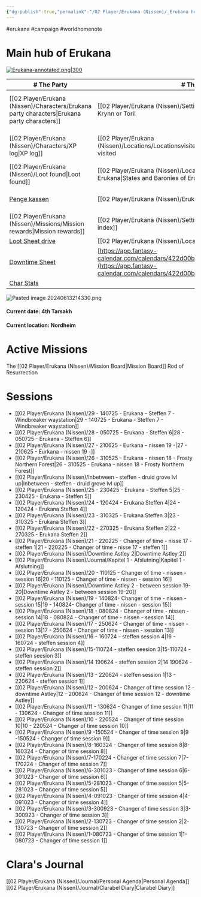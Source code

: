 ```yaml
---
{"dg-publish":true,"permalink":"/02 Player/Erukana (Nissen)/_Erukana home/"}
---
```


#erukana #campaign #worldhomenote

# Main hub of Erukana 

[![Erukana-annotated.png|300](/img/user/10%20Attachments/Erukana-annotated.png)](Erukana-annotated.png)

| # The Party                                                                                                            | # The world                                                                                                                                                | # Factions & People                                 | # Open loops                                     |
| ---------------------------------------------------------------------------------------------------------------------- | ---------------------------------------------------------------------------------------------------------------------------------------------------------- | --------------------------------------------------- | ------------------------------------------------ |
| [[02 Player/Erukana (Nissen)/Characters/Erukana party characters\|Erukana party characters]]                                                                                           | [[02 Player/Erukana (Nissen)/Setting lore/Ceynor\|Ceynor]], on either Krynn or Toril                                                                                                                       | [[02 Player/Erukana (Nissen)/People/1.People DB folder\|1.People DB folder]] - [[2. Erukana People List\|2. Erukana People List]] | [[02 Player/Erukana (Nissen)/Journal/Erukana Quests and Questions\|Erukana Quests and Questions]]                 |
| [[02 Player/Erukana (Nissen)/Characters/XP log\|XP log]]                                                                                                             | [[02 Player/Erukana (Nissen)/Locations/Locationsvisited/Locationsvisited\|Locationsvisited]] visited                                                                                                                               | [[02 Player/Erukana (Nissen)/Factions/The Queensguard\|The Queensguard]]                                 | [[02 Player/Erukana (Nissen)/Journal/Erukana Party Agenda\|Erukana Party Agenda]]                         |
| [[02 Player/Erukana (Nissen)/Loot found\|Loot found]]                                                                                                         | [[02 Player/Erukana (Nissen)/Locations/States and Baronies of Erukana\|States and Baronies of Erukana]]                                                                                                                         | [[02 Player/Erukana (Nissen)/Factions/Sølvhånden\|Sølvhånden]]                                      | [[Outdated - Clue Board-1.canvas\|Clue Board-1]] |
| [Penge kassen](https://docs.google.com/spreadsheets/d/1X6DGQd9KXZYHPHzU_ZLQowYHiRTAPz3oIMXviP7aCSU/edit?usp=sharing)   | [[02 Player/Erukana (Nissen)/Erukana Tag list\|Erukana Tag list]]                                                                                                                                       | [[02 Player/Erukana (Nissen)/Factions/Emerald enclave\|Emerald enclave]]                                 |                                                  |
| [[02 Player/Erukana (Nissen)/Missions/Mission rewards\|Mission rewards]]                                                                                                    | [[02 Player/Erukana (Nissen)/Setting lore/Setting lore index\|Setting lore index]]                                                                                                                                     | [[02 Player/Erukana (Nissen)/Setting lore/Kong Janus af Erukana\|Kong Janus af Erukana]]                           |                                                  |
| [Loot Sheet drive](https://loot.xcv.dk)                                                                                | [[02 Player/Erukana (Nissen)/Locations/ErukanaMap\|ErukanaMap]]                                                                                                                                             |                                                     |                                                  |
| [Downtime Sheet](https://docs.google.com/spreadsheets/d/1sIJETEqeN5-KZOZiNETAmAtHIwSFup85eiREJ9aMxzw/edit?gid=0#gid=0) | [https://app.fantasy-calendar.com/calendars/422d00b63d41c292cf22ef53ce369acd](https://app.fantasy-calendar.com/calendars/422d00b63d41c292cf22ef53ce369acd) |                                                     |                                                  |
|[Char Stats](https://docs.google.com/spreadsheets/d/1tNzYZOLpveWZXtYSUUXd56guGRLaYJhX3ZbVl2p8_Ys/edit?gid=0#gid=0)||||

![Pasted image 20240613214330.png](/img/user/10%20Attachments/Pasted%20image%2020240613214330.png)

#### Current date: 4th Tarsakh
#### Current location: Nordheim 

# Active Missions 
The [[02 Player/Erukana (Nissen)/Mission Board\|Mission Board]]
Rod of Resurrection 

# Sessions 

- [[02 Player/Erukana (Nissen)/29 - 140725 - Erukana - Steffen 7 - Windbreaker waystation\|29 - 140725 - Erukana - Steffen 7 - Windbreaker waystation]]
- [[02 Player/Erukana (Nissen)/28 - 050725 - Erukana - Steffen 6\|28 - 050725 - Erukana - Steffen 6]]
- [[02 Player/Erukana (Nissen)/27 - 210625 - Eurkana - nissen 19 -\|27 - 210625 - Eurkana - nissen 19 -]]
- [[02 Player/Erukana (Nissen)/26 - 310525 - Erukana - nissen 18 - Frosty Northern Forest\|26 - 310525 - Erukana - nissen 18 - Frosty Northern Forest]]
- [[02 Player/Erukana (Nissen)/Inbetween - steffen - druid grove lvl up\|Inbetween - steffen - druid grove lvl up]]
- [[02 Player/Erukana (Nissen)/25 - 230425 - Erukana - Steffen 5\|25 - 230425 - Erukana - Steffen 5]]
- [[02 Player/Erukana (Nissen)/24 - 120424 - Erukana Steffen 4\|24 - 120424 - Erukana Steffen 4]]
- [[02 Player/Erukana (Nissen)/23 - 310325 - Erukana Steffen 3\|23 - 310325 - Erukana Steffen 3]]
- [[02 Player/Erukana (Nissen)/22 - 270325 - Erukana Steffen 2\|22 - 270325 - Erukana Steffen 2]]
- [[02 Player/Erukana (Nissen)/21 - 220225 - Changer of time - nisse 17 - steffen 1\|21 - 220225 - Changer of time - nisse 17 - steffen 1]]
- [[02 Player/Erukana (Nissen)/Downtime Astley 2\|Downtime Astley 2]]
- [[02 Player/Erukana (Nissen)/Journal/Kapitel 1 - Afslutning\|Kapitel 1 - Afslutning]]
- [[02 Player/Erukana (Nissen)/20 - 110125 - Changer of time - nissen - session 16\|20 - 110125 - Changer of time - nissen - session 16]]
- [[02 Player/Erukana (Nissen)/Downtime Astley 2 - between session 19-20\|Downtime Astley 2 - between session 19-20]]
- [[02 Player/Erukana (Nissen)/19 - 140824- Changer of time - nissen -  session 15\|19 - 140824- Changer of time - nissen -  session 15]]
- [[02 Player/Erukana (Nissen)/18 - 080824 - Changer of time - nissen - session 14\|18 - 080824 - Changer of time - nissen - session 14]]
- [[02 Player/Erukana (Nissen)/17 - 250624 - Changer of time - nissen - session 13\|17 - 250624 - Changer of time - nissen - session 13]]
- [[02 Player/Erukana (Nissen)/16 - 160724 - steffen session 4\|16 - 160724 - steffen session 4]]
- [[02 Player/Erukana (Nissen)/15-110724 - steffen seesion 3\|15-110724 - steffen seesion 3]]
- [[02 Player/Erukana (Nissen)/14 190624 - steffen session 2\|14 190624 - steffen session 2]]
- [[02 Player/Erukana (Nissen)/13 - 220624 - steffen session 1\|13 - 220624 - steffen session 1]]
- [[02 Player/Erukana (Nissen)/12 - 200624 - Changer of time session 12 - downtime Astley\|12 - 200624 - Changer of time session 12 - downtime Astley]]
- [[02 Player/Erukana (Nissen)/11 - 130624 - Changer of time session 11\|11 - 130624 - Changer of time session 11]]
- [[02 Player/Erukana (Nissen)/10 - 220524 - Changer of time session 10\|10 - 220524 - Changer of time session 10]]
- [[02 Player/Erukana (Nissen)/9 -150524 - Changer of time session 9\|9 -150524 - Changer of time session 9]]
- [[02 Player/Erukana (Nissen)/8-160324 - Changer of time session 8\|8-160324 - Changer of time session 8]]
- [[02 Player/Erukana (Nissen)/7-170224 - Changer of time session 7\|7-170224 - Changer of time session 7]]
- [[02 Player/Erukana (Nissen)/6-301023 - Changer of time session 6\|6-301023 - Changer of time session 6]]
- [[02 Player/Erukana (Nissen)/5-281023 - Changer of time session 5\|5-281023 - Changer of time session 5]]
- [[02 Player/Erukana (Nissen)/4-091023 - Changer of time session 4\|4-091023 - Changer of time session 4]]
- [[02 Player/Erukana (Nissen)/3-300923 - Changer of time session 3\|3-300923 - Changer of time session 3]]
- [[02 Player/Erukana (Nissen)/2-130723 - Changer of time session 2\|2-130723 - Changer of time session 2]]
- [[02 Player/Erukana (Nissen)/1-080723 - Changer of time session 1\|1-080723 - Changer of time session 1]]

# Clara's Journal 
[[02 Player/Erukana (Nissen)/Journal/Personal Agenda\|Personal Agenda]]
[[02 Player/Erukana (Nissen)/Journal/Clarabel Diary\|Clarabel Diary]]
